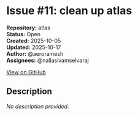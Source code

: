 # Issue #11: clean up atlas

**Repository:** atlas  
**Status:** Open  
**Created:** 2025-10-05  
**Updated:** 2025-10-17  
**Author:** @aeroramesh  
**Assignees:** @nallasivamselvaraj  

[View on GitHub](https://github.com/Simtestlab/atlas/issues/11)

## Description

*No description provided.*